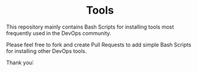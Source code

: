 <h1 style="text-align:center;">Tools</h1>
This repository mainly contains Bash Scripts for installing tools most frequently used in the DevOps community.

Please feel free to fork and create Pull Requests to add simple Bash Scripts for installing other DevOps tools.

Thank you❕
